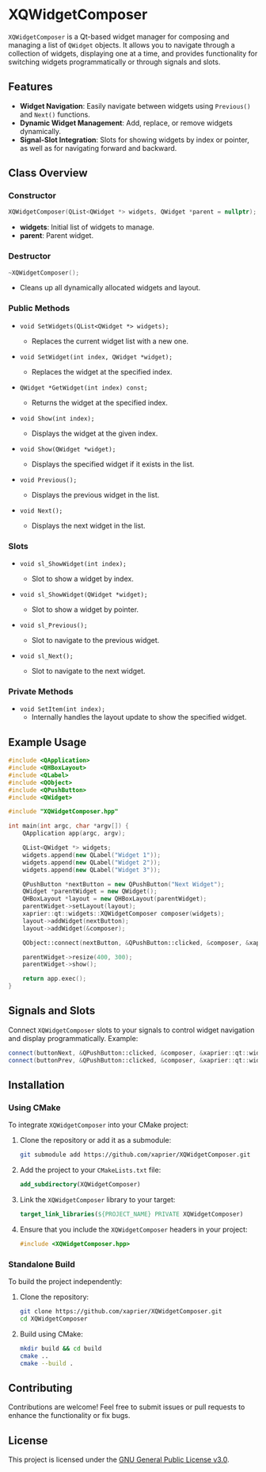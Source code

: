 # XQWidgetComposer

`XQWidgetComposer` is a Qt-based widget manager for composing and managing a list of `QWidget` objects. It allows you to navigate through a collection of widgets, displaying one at a time, and provides functionality for switching widgets programmatically or through signals and slots.

## Features

- **Widget Navigation**: Easily navigate between widgets using `Previous()` and `Next()` functions.
- **Dynamic Widget Management**: Add, replace, or remove widgets dynamically.
- **Signal-Slot Integration**: Slots for showing widgets by index or pointer, as well as for navigating forward and backward.

## Class Overview
### Constructor
```cpp
XQWidgetComposer(QList<QWidget *> widgets, QWidget *parent = nullptr);
```
- **widgets**: Initial list of widgets to manage.
- **parent**: Parent widget.

### Destructor
```cpp
~XQWidgetComposer();
```
- Cleans up all dynamically allocated widgets and layout.

### Public Methods
- `void SetWidgets(QList<QWidget *> widgets);`
  - Replaces the current widget list with a new one.

- `void SetWidget(int index, QWidget *widget);`
  - Replaces the widget at the specified index.

- `QWidget *GetWidget(int index) const;`
  - Returns the widget at the specified index.

- `void Show(int index);`
  - Displays the widget at the given index.

- `void Show(QWidget *widget);`
  - Displays the specified widget if it exists in the list.

- `void Previous();`
  - Displays the previous widget in the list.

- `void Next();`
  - Displays the next widget in the list.

### Slots
- `void sl_ShowWidget(int index);`
  - Slot to show a widget by index.

- `void sl_ShowWidget(QWidget *widget);`
  - Slot to show a widget by pointer.

- `void sl_Previous();`
  - Slot to navigate to the previous widget.

- `void sl_Next();`
  - Slot to navigate to the next widget.

### Private Methods
- `void SetItem(int index);`
  - Internally handles the layout update to show the specified widget.

## Example Usage

```cpp
#include <QApplication>
#include <QHBoxLayout>
#include <QLabel>
#include <QObject>
#include <QPushButton>
#include <QWidget>

#include "XQWidgetComposer.hpp"

int main(int argc, char *argv[]) {
    QApplication app(argc, argv);

    QList<QWidget *> widgets;
    widgets.append(new QLabel("Widget 1"));
    widgets.append(new QLabel("Widget 2"));
    widgets.append(new QLabel("Widget 3"));

    QPushButton *nextButton = new QPushButton("Next Widget");
    QWidget *parentWidget = new QWidget();
    QHBoxLayout *layout = new QHBoxLayout(parentWidget);
    parentWidget->setLayout(layout);
    xaprier::qt::widgets::XQWidgetComposer composer(widgets);
    layout->addWidget(nextButton);
    layout->addWidget(&composer);

    QObject::connect(nextButton, &QPushButton::clicked, &composer, &xaprier::qt::widgets::XQWidgetComposer::sl_Next);

    parentWidget->resize(400, 300);
    parentWidget->show();

    return app.exec();
}
```

## Signals and Slots

Connect `XQWidgetComposer` slots to your signals to control widget navigation and display programmatically. Example:

```cpp
connect(buttonNext, &QPushButton::clicked, &composer, &xaprier::qt::widgets::XQWidgetComposer::sl_Next);
connect(buttonPrev, &QPushButton::clicked, &composer, &xaprier::qt::widgets::XQWidgetComposer::sl_Previous);
```

## Installation

### Using CMake

To integrate `XQWidgetComposer` into your CMake project:

1. Clone the repository or add it as a submodule:
   ```bash
   git submodule add https://github.com/xaprier/XQWidgetComposer.git
   ```

2. Add the project to your `CMakeLists.txt` file:
   ```cmake
   add_subdirectory(XQWidgetComposer)
   ```

3. Link the `XQWidgetComposer` library to your target:
   ```cmake
   target_link_libraries(${PROJECT_NAME} PRIVATE XQWidgetComposer)
   ```

4. Ensure that you include the `XQWidgetComposer` headers in your project:
   ```cpp
   #include <XQWidgetComposer.hpp>
   ```

### Standalone Build

To build the project independently:

1. Clone the repository:
   ```bash
   git clone https://github.com/xaprier/XQWidgetComposer.git
   cd XQWidgetComposer
   ```

2. Build using CMake:
   ```bash
   mkdir build && cd build
   cmake ..
   cmake --build .
   ```

## Contributing

Contributions are welcome! Feel free to submit issues or pull requests to enhance the functionality or fix bugs.

## License
This project is licensed under the [GNU General Public License v3.0](https://github.com/xaprier/XQWidgetComposer/blob/main/LICENSE).
